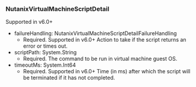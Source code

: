 ### NutanixVirtualMachineScriptDetail
Supported in v6.0+

- failureHandling: NutanixVirtualMachineScriptDetailFailureHandling
  - Required. Supported in v6.0+
Action to take if the script returns an error or times out.
- scriptPath: System.String
  - Required. The command to be run in virtual machine guest OS.
- timeoutMs: System.Int64
  - Required. Supported in v6.0+
Time (in ms) after which the script will be terminated if it has not completed.
